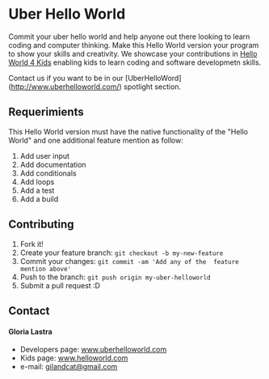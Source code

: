 # Uber Hello World

Commit your uber hello world and help anyone out there looking to learn coding and computer thinking. Make this Hello World version your program to show your skills and creativity. We showcase your contributions in [Hello World 4 Kids](http://www.helloworld4kids.com/) enabling kids to learn coding and software developmetn skills.

Contact us if you want to be in our [UberHelloWord] (http://www.uberhelloworld.com/) spotlight section.   

## Requerimients

This Hello World version must have the native functionality of the "Hello World" and one additional feature mention as follow:

1. Add user input
2. Add documentation
3. Add conditionals 
4. Add loops
5. Add a test
6. Add a build

## Contributing

1. Fork it!
2. Create your feature branch: `git checkout -b my-new-feature`
3. Commit your changes: `git commit -am 'Add any of the  feature mention above'`
4. Push to the branch: `git push origin my-uber-helloworld`
5. Submit a pull request :D

## Contact
#### Gloria Lastra

* Developers page: www.uberhelloworld.com
* Kids page: www.helloworld.com
* e-mail: gilandcat@gmail.com

